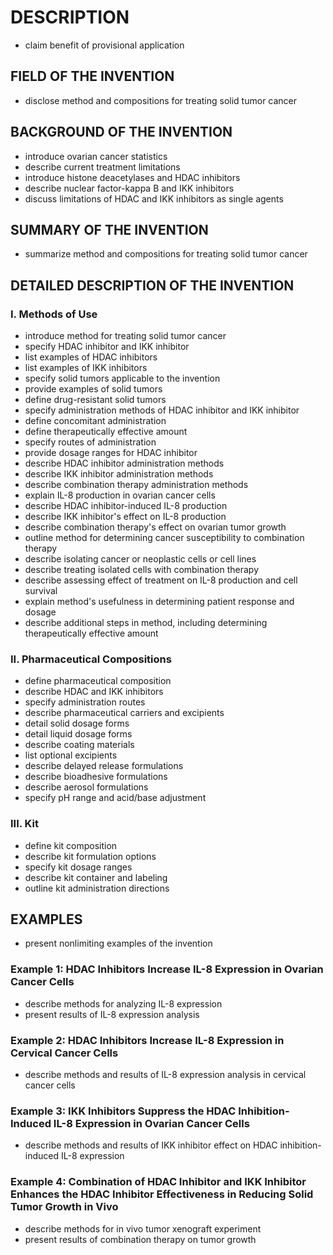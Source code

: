 # DESCRIPTION

- claim benefit of provisional application

## FIELD OF THE INVENTION

- disclose method and compositions for treating solid tumor cancer

## BACKGROUND OF THE INVENTION

- introduce ovarian cancer statistics
- describe current treatment limitations
- introduce histone deacetylases and HDAC inhibitors
- describe nuclear factor-kappa B and IKK inhibitors
- discuss limitations of HDAC and IKK inhibitors as single agents

## SUMMARY OF THE INVENTION

- summarize method and compositions for treating solid tumor cancer

## DETAILED DESCRIPTION OF THE INVENTION

### I. Methods of Use

- introduce method for treating solid tumor cancer
- specify HDAC inhibitor and IKK inhibitor
- list examples of HDAC inhibitors
- list examples of IKK inhibitors
- specify solid tumors applicable to the invention
- provide examples of solid tumors
- define drug-resistant solid tumors
- specify administration methods of HDAC inhibitor and IKK inhibitor
- define concomitant administration
- define therapeutically effective amount
- specify routes of administration
- provide dosage ranges for HDAC inhibitor
- describe HDAC inhibitor administration methods
- describe IKK inhibitor administration methods
- describe combination therapy administration methods
- explain IL-8 production in ovarian cancer cells
- describe HDAC inhibitor-induced IL-8 production
- describe IKK inhibitor's effect on IL-8 production
- describe combination therapy's effect on ovarian tumor growth
- outline method for determining cancer susceptibility to combination therapy
- describe isolating cancer or neoplastic cells or cell lines
- describe treating isolated cells with combination therapy
- describe assessing effect of treatment on IL-8 production and cell survival
- explain method's usefulness in determining patient response and dosage
- describe additional steps in method, including determining therapeutically effective amount

### II. Pharmaceutical Compositions

- define pharmaceutical composition
- describe HDAC and IKK inhibitors
- specify administration routes
- describe pharmaceutical carriers and excipients
- detail solid dosage forms
- detail liquid dosage forms
- describe coating materials
- list optional excipients
- describe delayed release formulations
- describe bioadhesive formulations
- describe aerosol formulations
- specify pH range and acid/base adjustment

### III. Kit

- define kit composition
- describe kit formulation options
- specify kit dosage ranges
- describe kit container and labeling
- outline kit administration directions

## EXAMPLES

- present nonlimiting examples of the invention

### Example 1: HDAC Inhibitors Increase IL-8 Expression in Ovarian Cancer Cells

- describe methods for analyzing IL-8 expression
- present results of IL-8 expression analysis

### Example 2: HDAC Inhibitors Increase IL-8 Expression in Cervical Cancer Cells

- describe methods and results of IL-8 expression analysis in cervical cancer cells

### Example 3: IKK Inhibitors Suppress the HDAC Inhibition-Induced IL-8 Expression in Ovarian Cancer Cells

- describe methods and results of IKK inhibitor effect on HDAC inhibition-induced IL-8 expression

### Example 4: Combination of HDAC Inhibitor and IKK Inhibitor Enhances the HDAC Inhibitor Effectiveness in Reducing Solid Tumor Growth in Vivo

- describe methods for in vivo tumor xenograft experiment
- present results of combination therapy on tumor growth

